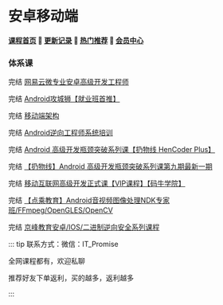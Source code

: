 # 安卓移动端

#### [**课程首页**](../../README.md) 💖 [**更新记录**](./gxjl-2023.md.md) 💖 [**热门推荐**](./rmtj.md) 💖 [**会员中心**](./vip.md)

### 体系课

完结 [网易云微专业安卓高级开发工程师](https://mooc.study.163.com/smartSpec/detail/1202810601.htm)

完结 [Android攻城狮【就业班首推】](https://class.imooc.com/sale/newandroid?mc_marking=7e464a4870e13dc90f4b8d534a20efe0&mc_channel=L3)

完结 [移动端架构](https://class.imooc.com/sale/mobilearchitect)

完结 [Android逆向工程师系统培训](https://ke.yijincc.com/coursep-66.htm)

完结 [Android 高级开发瓶颈突破系列课【扔物线 HenCoder Plus】](https://ke.qq.com/course/381952)

完结 [【扔物线】Android 高级开发瓶颈突破系列课第九期最新一期](https://ke.qq.com/course/381952#term_id=100455260)

完结 [移动互联网高级开发正式课【VIP课程】【码牛学院】](https://ke.qq.com/course/2024962?course_id=2024962#term_id=104592243)

完结 [【点‮教乘‬育】Android音视频图像处理NDK专家班/FFmpeg/OpenGLES/OpenCV](https://ke.qq.com/course/3855115)

完结 [京峰教育安卓/IOS/二进制逆向安全系列课程](https://m.ke.qq.com/course/package/53487)



::: tip
联系方式：微信：IT_Promise

全网课程都有，欢迎私聊

推荐好友下单返利，买的越多，返利越多

:::